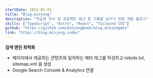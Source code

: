 ```yaml
---
startDate: 2023-01-01
title: "Blog.minjong"
description: "학습한 지식 및 프로젝트 회고 등 기록을 남기기 위한 개발 블로그"
skills: ["TypeScript", "Astro", "React", "Tailwind CSS"]
github: "https://github.com/minjongbaek/blog.minjongdev"
link: "https://blog.minjong.codes"
---
```


**검색 엔진 최적화**

- 페이지에서 제공하는 콘텐츠와 일치하는 메타 태그를 작성하고 robots.txt, sitemap.xml 을 생성
- Google Search Console & Analytics 연결

